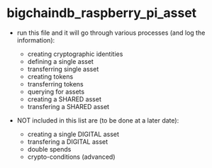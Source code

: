 # bigchaindb_raspberry_pi_asset

- run this file and it will go through various processes (and log the information): 
  - creating cryptographic identities 
  - defining a single asset 
  - transferring single asset 
  - creating tokens 
  - transferring tokens 
  - querying for assets
  - creating a SHARED asset
  - transfering a SHARED asset
  
- NOT included in this list are (to be done at a later date):
  - creating a single DIGITAL asset
  - transfering a DIGITAL asset
  - double spends
  - crypto-conditions (advanced)
